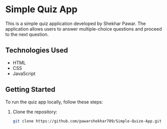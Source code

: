 # Simple Quiz App

This is a simple quiz application developed by Shekhar Pawar. The application allows users to answer multiple-choice questions and proceed to the next question.

## Technologies Used

- HTML
- CSS
- JavaScript

## Getting Started

To run the quiz app locally, follow these steps:

1. Clone the repository:

   ```bash
   git clone https://github.com/pawarshekhar709/Simple-Quize-App.git
